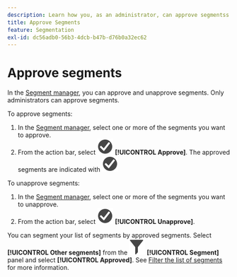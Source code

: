 ```yaml
---
description: Learn how you, as an administrator, can approve segmentss.
title: Approve Segments
feature: Segmentation
exl-id: dc56adb0-56b3-4dcb-b47b-d76b0a32ec62
---
```

# Approve segments

In the [Segment manager](seg-manage.md), you can approve and unapprove segments. Only administrators can approve segments.

To approve segments:

1. In the [Segment manager](seg-manage.md), select one or more of the segments you want to approve.
1. From the action bar, select ![CheckmarkCircle](/help/assets/icons/CheckmarkCircle.svg) **[!UICONTROL Approve]**. The approved segments are indicated with ![CheckmarkCircle](/help/assets/icons/CheckmarkCircle.svg)
   
To unapprove segments:

1. In the [Segment manager](seg-manage.md), select one or more of the segments you want to unapprove.
1. From the action bar, select ![CheckmarkCircle](/help/assets/icons/CheckmarkCircle.svg) **[!UICONTROL Unapprove]**.
   

You can segment your list of segments by approved segments. Select **[!UICONTROL Other segments]** from the ![Segment](/help/assets/icons/Filter.svg) **[!UICONTROL Segment]** panel and select **[!UICONTROL Approved]**. See [Filter the list of segments](t-seg-filter.md) for more information.
